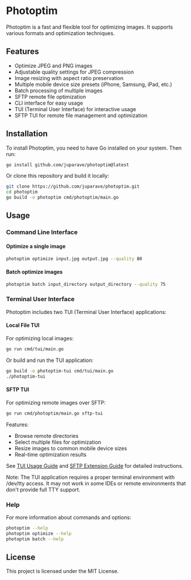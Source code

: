 # Photoptim

Photoptim is a fast and flexible tool for optimizing images. It supports various formats and optimization techniques.

## Features

- Optimize JPEG and PNG images
- Adjustable quality settings for JPEG compression
- Image resizing with aspect ratio preservation
- Multiple mobile device size presets (iPhone, Samsung, iPad, etc.)
- Batch processing of multiple images
- SFTP remote file optimization
- CLI interface for easy usage
- TUI (Terminal User Interface) for interactive usage
- SFTP TUI for remote file management and optimization

## Installation

To install Photoptim, you need to have Go installed on your system. Then run:

```bash
go install github.com/juparave/photoptim@latest
```

Or clone this repository and build it locally:

```bash
git clone https://github.com/juparave/photoptim.git
cd photoptim
go build -o photoptim cmd/photoptim/main.go
```

## Usage

### Command Line Interface

#### Optimize a single image

```bash
photoptim optimize input.jpg output.jpg --quality 80
```

#### Batch optimize images

```bash
photoptim batch input_directory output_directory --quality 75
```

### Terminal User Interface

Photoptim includes two TUI (Terminal User Interface) applications:

#### Local File TUI
For optimizing local images:

```bash
go run cmd/tui/main.go
```

Or build and run the TUI application:

```bash
go build -o photoptim-tui cmd/tui/main.go
./photoptim-tui
```

#### SFTP TUI  
For optimizing remote images over SFTP:

```bash
go run cmd/photoptim/main.go sftp-tui
```

Features:
- Browse remote directories
- Select multiple files for optimization  
- Resize images to common mobile device sizes
- Real-time optimization results

See [TUI Usage Guide](TUI_USAGE.md) and [SFTP Extension Guide](SFTP_EXTENSION_PRD.md) for detailed instructions.

Note: The TUI application requires a proper terminal environment with /dev/tty access. It may not work in some IDEs or remote environments that don't provide full TTY support.

### Help

For more information about commands and options:

```bash
photoptim --help
photoptim optimize --help
photoptim batch --help
```

## License

This project is licensed under the MIT License.

